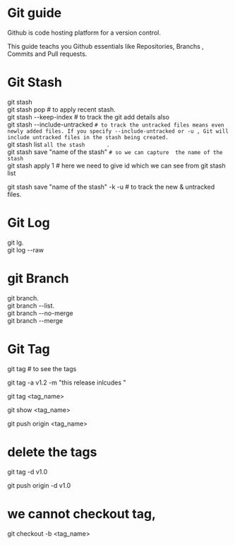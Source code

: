 # Git guide

Github is code hosting platform for a version control.

This guide teachs you Github essentials like Repositories, Branchs , Commits and Pull requests.
# Git Stash  
git stash  
git stash pop # to apply recent stash.  
git stash --keep-index # to track the git add details also  
git stash --include-untracked  `# to track the untracked files means even newly added files. If you specify --include-untracked or -u , Git will include untracked files in the stash being created. `		  
git stash list `all the stash		`.   
git stash save "name of the stash" `# so we can capture  the name of the stash`    
git stash apply 1 # here we need to give id which we can see from git stash list 

git stash save "name of the stash" -k -u # to track the new & untracked files. 

# Git Log

git lg.   
git log --raw


# git Branch
git branch.   
git branch --list.  
git branch --no-merge    
git branch --merge   


# Git Tag
git tag # to see the tags

git tag -a v1.2 -m "this release inlcudes "

git tag <tag_name>

git show <tag_name>

git push origin <tag_name>


# delete the tags
git tag -d v1.0 

git push origin -d v1.0



# we cannot checkout tag, 
git checkout -b <beanchname> <tag_name>


